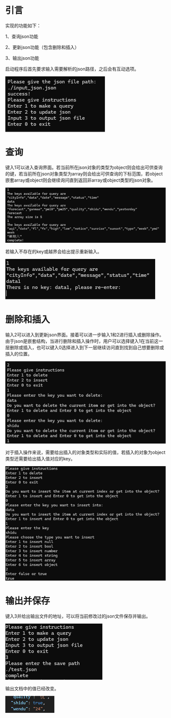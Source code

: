 # 引言

实现的功能如下：

1、查询json功能

2、更新json功能（包含删除和插入）

3、输出json功能

启动程序后首先要求输入需要解析的json路径，之后会有互动选项。

![image1](./images/1.png)

# 查询

键入1可以进入查询界面。若当前所在json对象的类型为object则会给出可供查询的键，若当前所在json对象类型为array则会给出可供查询的下标范围，若object嵌套array或object则会继续询问直到返回非array或object类型的json对象。

![image2](./images/2.png)

若输入不存在的key或越界会给出提示重新输入。

![image3](./images/3.png)

# 删除和插入

输入2可以进入到更新json界面。接着可以进一步输入1和2进行插入或删除操作。由于json是嵌套结构，当进行删除和插入操作时，用户可以选择键入1在当前这一层删除或插入，也可以键入0选择进入到下一层继续访问直到找到自己想要删除或插入的位置。

![image4](./images/4.png)

对于插入操作来说，需要给出插入的对象类型和实际的值，若插入的对象为object类型还需要给出插入值对应的key。

![image5](./images/5.png)

# 输出并保存

键入3并给出输出文件的地址，可以将当前修改过的json文件保存并输出。

![image6](./images/6.png)

输出文档中的值已经改变。

![image7](./images/7.png)

